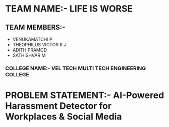 # TEAM NAME:- LIFE IS WORSE
## TEAM MEMBERS:- 
* VENUKAMATCHI P
* THEOPHILUS VICTOR K J
* ADITH PRAMOD 
* SATHISHVAR M
### COLLEGE NAME:- VEL TECH MULTI TECH ENGINEERING COLLEGE
# PROBLEM STATEMENT:- AI-Powered Harassment Detector for Workplaces & Social Media
